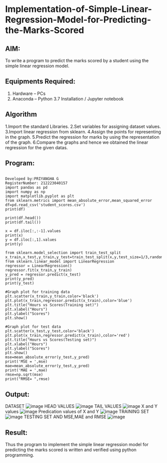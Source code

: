 # Implementation-of-Simple-Linear-Regression-Model-for-Predicting-the-Marks-Scored

## AIM:
To write a program to predict the marks scored by a student using the simple linear regression model.

## Equipments Required:
1. Hardware – PCs
2. Anaconda – Python 3.7 Installation / Jupyter notebook

## Algorithm
1.Import the standard Libraries.
2.Set variables for assigning dataset values.
3.Import linear regression from sklearn.
4.Assign the points for representing in the graph.
5.Predict the regression for marks by using the representation of the graph.
6.Compare the graphs and hence we obtained the linear regression for the given datas. 
 

## Program:
```

Developed by:PRIYANGHA G 
RegisterNumber: 212223040157
import pandas as pd
import numpy as np
import matplotlib.pyplot as plt
from sklearn.metrics import mean_absolute_error,mean_squared_error
df=pd.read_csv('student_scores.csv')
print(df)

print(df.head())
print(df.tail())

x = df.iloc[:,:-1].values
print(x)
y = df.iloc[:,1].values
print(y)

from sklearn.model_selection import train_test_split
x_train,x_test,y_train,y_test=train_test_split(x,y,test_size=1/3,random_state=0)
from sklearn.linear_model import LinearRegression
regressor = LinearRegression()
regressor.fit(x_train,y_train)
y_pred = regressor.predict(x_test)
print(y_pred)
print(y_test)

#Graph plot for training data
plt.scatter(x_train,y_train,color='black')
plt.plot(x_train,regressor.predict(x_train),color='blue')
plt.title("Hours vs Scores(Training set)")
plt.xlabel("Hours")
plt.ylabel("Scores")
plt.show()

#Graph plot for test data
plt.scatter(x_test,y_test,color='black')
plt.plot(x_train,regressor.predict(x_train),color='red')
plt.title("Hours vs Scores(Testing set)")
plt.xlabel("Hours")
plt.ylabel("Scores")
plt.show()
mse=mean_absolute_error(y_test,y_pred)
print('MSE = ',mse)
mae=mean_absolute_error(y_test,y_pred)
print('MAE = ',mae)
rmse=np.sqrt(mse)
print("RMSE= ",rmse)
```

## Output:
DATASET
![image](https://github.com/user-attachments/assets/086152da-3dd8-4966-b11d-0b75cfe21f03)
HEAD VALUES
![image](https://github.com/user-attachments/assets/622b828b-eba6-4aef-a6aa-22e274a4f704)
TAIL VALUES
![image](https://github.com/user-attachments/assets/72767627-4499-4524-88e3-090b1051a565)
X and Y values 
![image](https://github.com/user-attachments/assets/b49303b5-0a6f-4897-b8b9-4583ac7eb5e7)
Predication values of X and Y
![image](https://github.com/user-attachments/assets/e6a1246a-7836-4dd9-8de1-8fe3595efce1)
TRAINING SET
![image](https://github.com/user-attachments/assets/9407cc8d-ca0e-4e20-ba2b-b605a5f703cc)
TESTING SET AND MSE,MAE and RMSE
![image](https://github.com/user-attachments/assets/b4335ae9-f9b0-4884-ab62-2fbe37e4e54a)









## Result:
Thus the program to implement the simple linear regression model for predicting the marks scored is written and verified using python programming.
